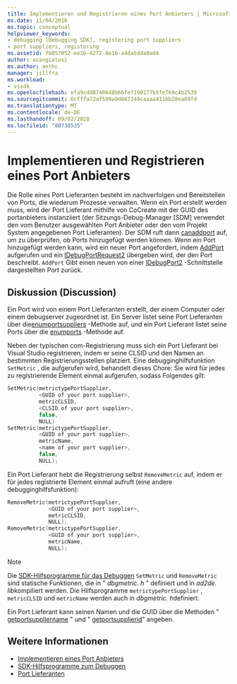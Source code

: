 ```yaml
---
title: Implementieren und Registrieren eines Port Anbieters | Microsoft-Dokumentation
ms.date: 11/04/2016
ms.topic: conceptual
helpviewer_keywords:
- debugging [Debugging SDK], registering port suppliers
- port suppliers, registering
ms.assetid: fb057052-ee16-4272-8e16-a4da5dda0ad4
author: acangialosi
ms.author: anthc
manager: jillfra
ms.workload:
- vssdk
ms.openlocfilehash: efa9cdd8740648b66fe7190177b5fe769c4b2539
ms.sourcegitcommit: 6cfffa72af599a9d667249caaaa411bb28ea69fd
ms.translationtype: MT
ms.contentlocale: de-DE
ms.lasthandoff: 09/02/2020
ms.locfileid: "80738535"
---
```

# <a name="implement-and-register-a-port-supplier"></a>Implementieren und Registrieren eines Port Anbieters
Die Rolle eines Port Lieferanten besteht im nachverfolgen und Bereitstellen von Ports, die wiederum Prozesse verwalten. Wenn ein Port erstellt werden muss, wird der Port Lieferant mithilfe von CoCreate mit der GUID des portanbieters instanziiert (der Sitzungs-Debug-Manager [SDM] verwendet den vom Benutzer ausgewählten Port Anbieter oder den vom Projekt System angegebenen Port Lieferanten). Der SDM ruft dann [canaddport](../../extensibility/debugger/reference/idebugportsupplier2-canaddport.md) auf, um zu überprüfen, ob Ports hinzugefügt werden können. Wenn ein Port hinzugefügt werden kann, wird ein neuer Port angefordert, indem [AddPort](../../extensibility/debugger/reference/idebugportsupplier2-addport.md) aufgerufen und ein [IDebugPortRequest2](../../extensibility/debugger/reference/idebugportrequest2.md) übergeben wird, der den Port beschreibt. `AddPort` Gibt einen neuen von einer [IDebugPort2](../../extensibility/debugger/reference/idebugport2.md) -Schnittstelle dargestellten Port zurück.

## <a name="discussion"></a>Diskussion (Discussion)
 Ein Port wird von einem Port Lieferanten erstellt, der einem Computer oder einem debugserver zugeordnet ist. Ein Server listet seine Port Lieferanten über die[enumportsuppliers](../../extensibility/debugger/reference/idebugcoreserver2-enumportsuppliers.md) -Methode auf, und ein Port Lieferant listet seine Ports über die [enumports](../../extensibility/debugger/reference/idebugportsupplier2-enumports.md) -Methode auf.

 Neben der typischen com-Registrierung muss sich ein Port Lieferant bei Visual Studio registrieren, indem er seine CLSID und den Namen an bestimmten Registrierungsstellen platziert. Eine debugginghilfsfunktion `SetMetric` , die aufgerufen wird, behandelt dieses Chore: Sie wird für jedes zu registrierende Element einmal aufgerufen, sodass Folgendes gilt:

```cpp
SetMetric(metrictypePortSupplier,
          <GUID of your port supplier>,
          metricCLSID,
          <CLSID of your port supplier>,
          false,
          NULL)
SetMetric(metrictypePortSupplier,
          <GUID of your port supplier>,
          metricName,
          <name of your port supplier>,
          false,
          NULL);
```

 Ein Port Lieferant hebt die Registrierung selbst `RemoveMetric` auf, indem er für jedes registrierte Element einmal aufruft (eine andere debugginghilfsfunktion):

```cpp
RemoveMetric(metrictypePortSupplier,
             <GUID of your port supplier>,
             metricCLSID,
             NULL);
RemoveMetric(metrictypePortSupplier,
             <GUID of your port supplier>,
             metricName,
             NULL);
```

> [!NOTE]
> Die [SDK-Hilfsprogramme für das Debuggen](../../extensibility/debugger/reference/sdk-helpers-for-debugging.md) `SetMetric` und `RemoveMetric` sind statische Funktionen, die in " *dbgmetric. h* " definiert und in *ad2de. lib*kompiliert werden. Die Hilfsprogramme `metrictypePortSupplier` , `metricCLSID` und `metricName` werden auch in *dbgmetric. h*definiert.

 Ein Port Lieferant kann seinen Namen und die GUID über die Methoden " [getportsuppliername](../../extensibility/debugger/reference/idebugportsupplier2-getportsuppliername.md) " und " [getportsupplierid](../../extensibility/debugger/reference/idebugportsupplier2-getportsupplierid.md)" angeben.

## <a name="see-also"></a>Weitere Informationen
- [Implementieren eines Port Anbieters](../../extensibility/debugger/implementing-a-port-supplier.md)
- [SDK-Hilfsprogramme zum Debuggen](../../extensibility/debugger/reference/sdk-helpers-for-debugging.md)
- [Port Lieferanten](../../extensibility/debugger/port-suppliers.md)
